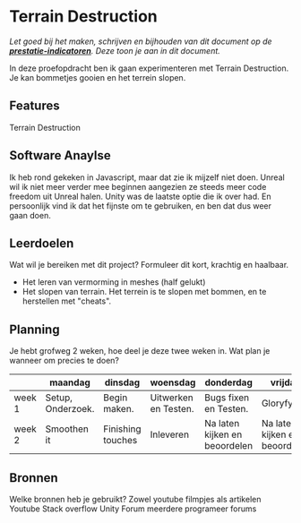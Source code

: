 # Terrain Destruction
*Let goed bij het maken, schrijven en bijhouden van dit document op de **[prestatie-indicatoren](https://drive.google.com/drive/folders/1y8l0Zr4E8b6gYJui_pSzQaoWr-gEr6JN?usp=sharing)**. Deze toon je aan in dit document.*

In deze proefopdracht ben ik gaan experimenteren met Terrain Destruction.
Je kan bommetjes gooien en het terrein slopen.

## Features
  Terrain Destruction
  
## Software Anaylse
Ik heb rond gekeken in Javascript, maar dat zie ik mijzelf niet doen.
Unreal wil ik niet meer verder mee beginnen aangezien ze steeds meer code freedom uit Unreal halen.
Unity was de laatste optie die ik over had. En persoonlijk vind ik dat het fijnste om te gebruiken, en ben dat dus weer gaan doen.

## Leerdoelen
Wat wil je bereiken met dit project? Formuleer dit kort, krachtig en haalbaar.
- Het leren van vermorming in meshes (half gelukt)
- Het slopen van terrain.
    Het terrein is te slopen met bommen, en te herstellen met "cheats".

## Planning
Je hebt grofweg 2 weken, hoe deel je deze twee weken in. Wat plan je wanneer om precies te doen?

| | maandag | dinsdag | woensdag | donderdag | vrijdag |
| --- | --- | --- | --- | --- | --- |
|week 1 | Setup, Onderzoek. | Begin maken. | Uitwerken en Testen. | Bugs fixen en Testen. | Gloryfy it. |
|week 2 | Smoothen it | Finishing touches | Inleveren | Na laten kijken en beoordelen | Na laten kijken en beoordelen |

## Bronnen
Welke bronnen heb je gebruikt? Zowel youtube filmpjes als artikelen
 Youtube
 Stack overflow
 Unity Forum
 meerdere programeer forums
